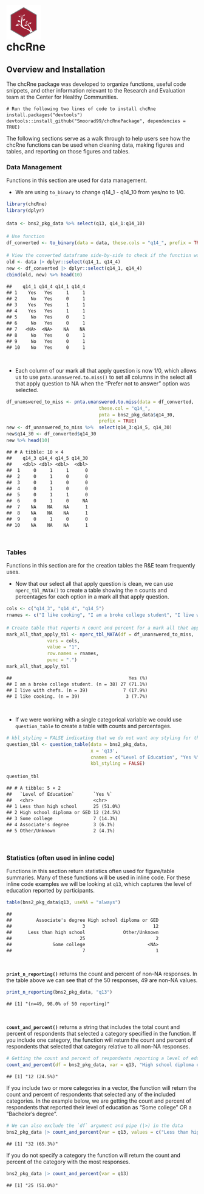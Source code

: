 
<img src="man/figures/hex.png" style="width: 18%; float: left;" alt="chcRne logo">

<hr style="height:40px; visibility:hidden;" />

# chcRne

## Overview and Installation

The chcRne package was developed to organize functions, useful code
snippets, and other information relevant to the Research and Evaluation
team at the Center for Healthy Communities.

    # Run the following two lines of code to install chcRne
    install.packages("devtools") 
    devtools::install_github("Smoorad99/chcRnePackage", dependencies = TRUE)

<!-- ## Examples -->

The following sections serve as a walk through to help users see how the
chcRne functions can be used when cleaning data, making figures and
tables, and reporting on those figures and tables.

### Data Management

Functions in this section are used for data management.

- We are using `to_binary` to change q14_1 - q14_10 from yes/no to 1/0.

``` r
library(chcRne)
library(dplyr)

data <- bns2_pkg_data %>% select(q13, q14_1:q14_10)

# Use function
df_converted <- to_binary(data = data, these.cols = "q14_", prefix = TRUE, yesno = TRUE)

# View the converted dataframe side-by-side to check if the function worked
old <- data |> dplyr::select(q14_1, q14_4)
new <- df_converted |> dplyr::select(q14_1, q14_4)
cbind(old, new) %>% head(10)
```

    ##    q14_1 q14_4 q14_1 q14_4
    ## 1    Yes   Yes     1     1
    ## 2     No   Yes     0     1
    ## 3    Yes   Yes     1     1
    ## 4    Yes   Yes     1     1
    ## 5     No   Yes     0     1
    ## 6     No   Yes     0     1
    ## 7   <NA>  <NA>    NA    NA
    ## 8     No   Yes     0     1
    ## 9     No   Yes     0     1
    ## 10    No   Yes     0     1

<br style="line-height: 10px" />

- Each column of our mark all that apply question is now 1/0, which
  allows us to use `pnta.unanswered.to.miss()` to set all columns in the
  select all that apply question to NA when the “Prefer not to answer”
  option was selected.

``` r
df_unanswered_to_miss <- pnta.unanswered.to.miss(data = df_converted,
                                  these.col = "q14_",
                                  pnta = bns2_pkg_data$q14_30,
                                  prefix = TRUE)
new <- df_unanswered_to_miss %>%  select(q14_3:q14_5, q14_30)
new$q14_30 <- df_converted$q14_30
new %>% head(10)
```

    ## # A tibble: 10 × 4
    ##    q14_3 q14_4 q14_5 q14_30
    ##    <dbl> <dbl> <dbl>  <dbl>
    ##  1     0     1     1      0
    ##  2     0     1     0      0
    ##  3     0     1     0      0
    ##  4     0     1     0      0
    ##  5     0     1     1      0
    ##  6     0     1     0     NA
    ##  7    NA    NA    NA      1
    ##  8    NA    NA    NA      1
    ##  9     0     1     0      0
    ## 10    NA    NA    NA      1

<br/>

### Tables

Functions in this section are for the creation tables the R&E team
frequently uses.

- Now that our select all that apply question is clean, we can use
  `nperc_tbl_MATA()` to create a table showing the n counts and
  percentages for each option in a mark all that apply question.

``` r
cols <- c("q14_3", "q14_4", "q14_5")
rnames <- c("I like cooking", "I am a broke college student", "I live with chefs")

# Create table that reports n count and percent for a mark all that apply question
mark_all_that_apply_tbl <- nperc_tbl_MATA(df = df_unanswered_to_miss,
               vars = cols,
               value = "1",
               row.names = rnames,
               punc = ".")
mark_all_that_apply_tbl
```

    ##                                           Yes (%)
    ## I am a broke college student. (n = 38) 27 (71.1%)
    ## I live with chefs. (n = 39)             7 (17.9%)
    ## I like cooking. (n = 39)                 3 (7.7%)

<br style="line-height: 10px" />

- If we were working with a single categorical variable we could use
  `question_table` to create a table with counts and percentages.

``` r
# kbl_styling = FALSE indicating that we do not want any styling for the table
question_tbl <- question_table(data = bns2_pkg_data, 
                               x = 'q13', 
                               cnames = c("Level of Education", "Yes %"), 
                               kbl_styling = FALSE)

question_tbl
```

    ## # A tibble: 5 × 2
    ##   `Level of Education`       `Yes %`   
    ##   <chr>                      <chr>     
    ## 1 Less than high school      25 (51.0%)
    ## 2 High school diploma or GED 12 (24.5%)
    ## 3 Some college               7 (14.3%) 
    ## 4 Associate's degree         3 (6.1%)  
    ## 5 Other/Unknown              2 (4.1%)

<br/>

### Statistics (often used in inline code)

Functions in this section return statistics often used for figure/table
summaries. Many of these functions will be used in inline code. For
these inline code examples we will be looking at `q13`, which captures
the level of education reported by participants.

``` r
table(bns2_pkg_data$q13, useNA = "always")
```

    ## 
    ##         Associate's degree High school diploma or GED 
    ##                          3                         12 
    ##      Less than high school              Other/Unknown 
    ##                         25                          2 
    ##               Some college                       <NA> 
    ##                          7                          1

<br style="line-height: 10px" />

**`print_n_reporting()`** returns the count and percent of non-NA
responses. In the table above we can see that of the 50 responses, 49
are non-NA values.

``` r
print_n_reporting(bns2_pkg_data, "q13")
```

    ## [1] "(n=49, 98.0% of 50 reporting)"

<br style="line-height: 10px" />

**`count_and_percent()`** returns a string that includes the total count
and percent of respondents that selected a category specified in the
function. If you include one category, the function will return the
count and percent of respondents that selected that category relative to
all non-NA responses.

``` r
# Getting the count and percent of respondents reporting a level of education High school diploma or GED.
count_and_percent(df = bns2_pkg_data, var = q13, "High school diploma or GED")
```

    ## [1] "12 (24.5%)"

If you include two or more categories in a vector, the function will
return the count and percent of respondents that selected any of the
included categories. In the example below, we are getting the count and
percent of respondents that reported their level of education as “Some
college” OR a “Bachelor’s degree”.

``` r
# We can also exclude the `df` argument and pipe (|>) in the data
bns2_pkg_data |> count_and_percent(var = q13, values = c("Less than high school", "Some college"))
```

    ## [1] "32 (65.3%)"

If you do not specify a category the function will return the count and
percent of the category with the most responses.

``` r
bns2_pkg_data |> count_and_percent(var = q13)
```

    ## [1] "25 (51.0%)"
